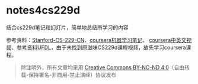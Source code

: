 # notes4cs229d
结合cs229d笔记和幻灯片，简单地总结所学习的内容

参考资料：[Stanford-CS-229-CN](https://github.com/Kivy-CN/Stanford-CS-229-CN "Stanford-CS-229-CN")、[coursera机器学习笔记](https://yoyoyohamapi.gitbooks.io/mit-ml/content/ "斯坦福机器学习笔记")、 [coursera中英文视频](http://www.bilibili.com/video/av9912938/#page=1 "coursera")、[参考资料UFDL](http://ufldl.stanford.edu/wiki/index.php/UFLDL%E6%95%99%E7%A8%8B "UFDL")，由于未找到原滋味CS229d课程视频，故先学习coursera课程。

> 除注明外，所有文章均采用 [Creative Commons BY-NC-ND 4.0](https://creativecommons.org/licenses/by-nc-nd/4.0/deed.zh)（自由转载-保持署名-非商用-禁止演绎）协议发布
